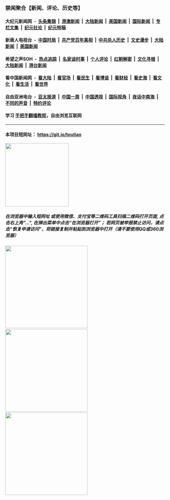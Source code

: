 ### 禁闻聚合【新闻、评论、历史等】

#### 大纪元新闻网 &nbsp;-&nbsp; [头条集锦](indexes/E头条集锦.md?t=02070155) &nbsp;|&nbsp; [港澳新闻](indexes/E港澳新闻.md?t=02070155)  &nbsp;|&nbsp; [大陆新闻](indexes/E大陆新闻.md?t=02070155) &nbsp;|&nbsp; [美国新闻](indexes/E美国新闻.md?t=02070155) &nbsp;|&nbsp; [国际新闻](indexes/E国际新闻.md?t=02070155) &nbsp;|&nbsp; [专栏文集](indexes/E专栏文集.md?t=02070155) &nbsp;|&nbsp; [纪元社论](indexes/E纪元社论.md?t=02070155) &nbsp;|&nbsp; [纪元特稿](indexes/E纪元特稿.md?t=02070155) 

#### 新唐人电视台 &nbsp;-&nbsp; [中国时局](indexes/N中国时局.md?t=02070155) &nbsp;|&nbsp; [共产党百年真相](indexes/N共产党百年真相.md?t=02070155) &nbsp;|&nbsp; [中共杀人历史](indexes/N中共杀人历史.md?t=02070155) &nbsp;|&nbsp; [文史漫步](indexes/N文史漫步.md?t=02070155) &nbsp;|&nbsp; [大陆新闻](indexes/N大陆新闻.md?t=02070155) &nbsp;|&nbsp; [美国新闻](indexes/N美国新闻.md?t=02070155)

#### 希望之声SOH &nbsp;-&nbsp; [热点追踪](indexes/H热点追踪.md?t=02070155) &nbsp;|&nbsp; [名家谈时事](indexes/H名家谈时事.md?t=02070155) &nbsp;|&nbsp; [个人评论](indexes/H个人评论.md?t=02070155)  &nbsp;|&nbsp; [红朝解密](indexes/H红朝解密.md?t=02070155) &nbsp;|&nbsp; [文化寻根](indexes/H文化寻根.md?t=02070155) &nbsp;|&nbsp; [大陆新闻](indexes/H大陆新闻.md?t=02070155) &nbsp;|&nbsp; [港台新闻](indexes/H港台新闻.md?t=02070155)

#### 看中国新闻网 &nbsp;-&nbsp; [看大陆](indexes/S看大陆.md?t=02070155) &nbsp;|&nbsp; [看官场](indexes/S看官场.md?t=02070155) &nbsp;|&nbsp; [看民生](indexes/S看民生.md?t=02070155)  &nbsp;|&nbsp; [看博谈](indexes/S看博谈.md?t=02070155) &nbsp;|&nbsp; [看财经](indexes/S看财经.md?t=02070155) &nbsp;|&nbsp; [看史海](indexes/S看史海.md?t=02070155) &nbsp;|&nbsp; [看文化](indexes/S看文化.md?t=02070155) &nbsp;|&nbsp; [看生活](indexes/S看生活.md?t=02070155) &nbsp;|&nbsp; [看世界](indexes/S看世界.md?t=02070155)

#### 自由亚洲电台 &nbsp;-&nbsp; [亚太报道](indexes/R亚太报道.md?t=02070155) &nbsp;|&nbsp; [中国一周](indexes/R中国一周.md?t=02070155) &nbsp;|&nbsp; [中国透视](indexes/R中国透视.md?t=02070155)  &nbsp;|&nbsp; [国际视角](indexes/R国际视角.md?t=02070155) &nbsp;|&nbsp; [夜话中南海](indexes/R夜话中南海.md?t=02070155) &nbsp;|&nbsp; [不同的声音](indexes/R不同的声音.md?t=02070155) &nbsp;|&nbsp; [特约评论](indexes/R特约评论.md?t=02070155)

#### 学习 [手把手翻墙教程](https://github.com/gfw-breaker/guides/wiki)，自由浏览互联网

----

#### 本项目短网址： https://git.io/toutiao
<img src="https://raw.githubusercontent.com/gfw-breaker/banned-news/master/scripts/img/qr.png" width="200px"/>  

##### 在浏览器中输入短网址 或使用微信、支付宝等二维码工具扫描二维码打开页面, 点击右上角"...", 在弹出菜单中点击“在浏览器打开”； 若网页被举报禁止访问，请点击“恢复申请访问”，将链接复制并粘贴到浏览器中打开（请不要使用QQ或360浏览器）

<img src="https://raw.githubusercontent.com/gfw-breaker/banned-news/master/scripts/img/1.png" width="260px"/> &nbsp; <img src="https://raw.githubusercontent.com/gfw-breaker/banned-news/master/scripts/img/2.png" width="260px"/> &nbsp; <img src="https://raw.githubusercontent.com/gfw-breaker/banned-news/master/scripts/img/3.png" width="260px"/>
